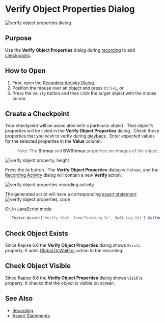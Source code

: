 # Verify Object Properties Dialog

![verify object properties dialog](./img/verify_object_properties1.png)

## Purpose

Use the **Verify Object Properties** dialog during [recording](recording.md) to add [checkpoints](checkpoints.md).

## How to Open

1. First, open the [Recording Activity Dialog](recording_activity_dialog.md).
2. Position the mouse over an object and press `Ctrl+1`, or
3. Press the `Verify` button and then click the target object with the mouse cursor.

## Create a Checkpoint

Your checkpoint will be associated with a particular object.  That object's properties will be listed in the **Verify Object Properties** dialog.  Check those properties that you wish to verify during [playback](playback.md).  Enter expected values for the selected properties in the **Value** column. 

> Note: The **Bitmap** and **BWBitmap** properties are images of the object.

![verify object property, height](./img/verify_object_properties2.png)

Press the `OK` button.  The **Verify Object Properties** dialog will close, and the [Recording Activity](recording_activity_dialog.md) dialog will contain a new **Verify** action:

![verify object properties recording activity](./img/verify_object_properties3.png)

The generated script will have a corresponding [assert statement](assertions.md):
![verify object properties, code](./img/verify_object_properties4.png)

Or, in JavaScript mode:

```javascript
   Tester.Assert("Verify that: InnerText=Log In", SeS('Log_In1').GetInnerText() == "Log In" );
```

## Check Object Exists

Since Rapise 6.6 the **Verify Object Properties** dialog shows `Exists` property. It adds [Global.DoWaitFor](../Libraries/Global.md#dowaitfor) action to the recording.

## Check Object Visible

Since Rapise 6.6 the **Verify Object Properties** dialog shows `Visible` property. It checks that the object is visible on screen.

## See Also

* [Recording](recording.md)
* [Assert Statements](assertions.md)
